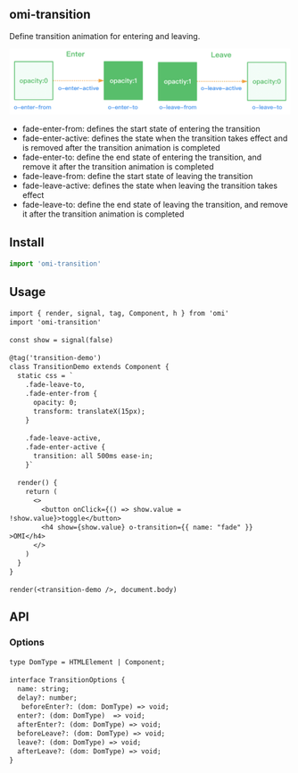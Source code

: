 ## omi-transition

Define transition animation for entering and leaving.

<img src="./o-transition.png" width="700">

- fade-enter-from: defines the start state of entering the transition
- fade-enter-active: defines the state when the transition takes effect and is removed after the transition animation is completed
- fade-enter-to: define the end state of entering the transition, and remove it after the transition animation is completed
- fade-leave-from: define the start state of leaving the transition
- fade-leave-active: defines the state when leaving the transition takes effect
- fade-leave-to: define the end state of leaving the transition, and remove it after the transition animation is completed

## Install

```js
import 'omi-transition'
```


## Usage

```tsx
import { render, signal, tag, Component, h } from 'omi'
import 'omi-transition'

const show = signal(false)

@tag('transition-demo')
class TransitionDemo extends Component {
  static css = `
    .fade-leave-to,
    .fade-enter-from {
      opacity: 0;
      transform: translateX(15px);
    }

    .fade-leave-active,
    .fade-enter-active {
      transition: all 500ms ease-in;
    }`

  render() {
    return (
      <>
        <button onClick={() => show.value = !show.value}>toggle</button>
        <h4 show={show.value} o-transition={{ name: "fade" }} >OMI</h4>
      </>
    )
  }
}

render(<transition-demo />, document.body)
```

## API

### Options

```tsx
type DomType = HTMLElement | Component;

interface TransitionOptions {
  name: string;
  delay?: number;
   beforeEnter?: (dom: DomType) => void;
  enter?: (dom: DomType)  => void;
  afterEnter?: (dom: DomType) => void;
  beforeLeave?: (dom: DomType) => void;
  leave?: (dom: DomType) => void;
  afterLeave?: (dom: DomType) => void;
}
```
